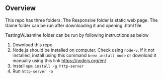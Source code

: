 ## Overview
This repo has three folders. The Responsive folder is static web page. The Game folder can be run after downloading it and opening .html file.

TestingWJasmine folder can be run by following instructions as below </br>
1. Download this repo.
2. Node.js should be installed on computer. Check using ```node-v```. If it
not installed, install using this command ```brew install node``` or download it manually using this link https://nodejs.org/en/
3. Install ```npm install -g http-server```
4. Run ```http-server -o```
